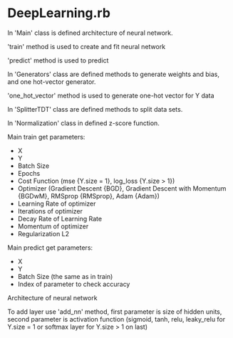 # DeepLearning.rb

In 'Main' class is defined architecture of neural network.

'train' method is used to create and fit neural network

'predict' method is used to predict

In 'Generators' class are defined methods to generate weights and bias, and one hot-vector generator.

'one_hot_vector' method is used to generate one-hot vector for Y data

In 'SplitterTDT' class are defined methods to split data sets.

In 'Normalization' class in defined z-score function.

Main train get parameters:
* X
* Y
* Batch Size
* Epochs
* Cost Function (mse {Y.size = 1}, log_loss {Y.size > 1})
* Optimizer (Gradient Descent {BGD}, Gradient Descent with Momentum {BGDwM}, RMSprop {RMSprop}, Adam {Adam})
* Learning Rate of optimizer
* Iterations of optimizer
* Decay Rate of Learning Rate
* Momentum of optimizer
* Regularization L2

Main predict get parameters:
* X
* Y
* Batch Size (the same as in train)
* Index of parameter to check accuracy

Architecture of neural network

To add layer use 'add_nn' method, first parameter is size of hidden units, second parameter is activation function (sigmoid, tanh, relu, leaky_relu for Y.size = 1 or softmax layer for Y.size > 1 on last)
